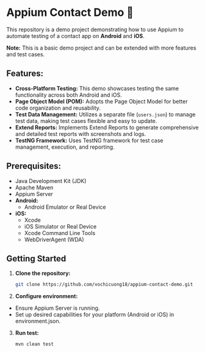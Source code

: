 # Appium Contact Demo 📱

This repository is a demo project demonstrating how to use Appium to automate testing of a contact app on **Android** and **iOS**.

**Note:** This is a basic demo project and can be extended with more features and test cases.

## Features:
- **Cross-Platform Testing:** This demo showcases testing the same functionality across both Android and iOS.
- **Page Object Model (POM):** Adopts the Page Object Model for better code organization and reusability.
- **Test Data Management:** Utilizes a separate file (`users.json`) to manage test data, making test cases flexible and easy to update.
- **Extend Reports:** Implements Extend Reports to generate comprehensive and detailed test reports with screenshots and logs.
- **TestNG Framework:** Uses TestNG framework for test case management, execution, and reporting.

## Prerequisites:
- Java Development Kit (JDK)
- Apache Maven
- Appium Server
-  **Android:**
   - Android Emulator or Real Device
- **iOS:**
    - Xcode
    - iOS Simulator or Real Device
    - Xcode Command Line Tools
    - WebDriverAgent (WDA)

## Getting Started
1. **Clone the repository:** 
   ```bash
   git clone https://github.com/vochicuong18/appium-contact-demo.git
   
2. **Configure environment:**
- Ensure Appium Server is running.
- Set up desired capabilities for your platform (Android or iOS) in environment.json.
  
3. **Run test:**
   ```bash
   mvn clean test
